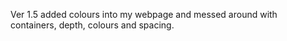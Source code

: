 Ver 1.5
added colours into my webpage and messed around with containers, depth, colours and spacing.
